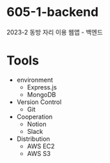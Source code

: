 # 605-1-backend
2023-2 동방 자리 이용 웹앱 - 백엔드

# Tools
- environment
  - Express.js
  - MongoDB
- Version Control
  - Git
- Cooperation
  - Notion
  - Slack
- Distribution
  - AWS EC2
  - AWS S3
